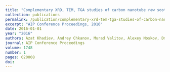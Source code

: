 ```yaml
---
title: "Complementary XRD, TEM, TGA studies of carbon nanotube raw soot"
collection: publications
permalink: /publication/complementary-xrd-tem-tga-studies-of-carbon-nanotube-raw-soo/
excerpt: "AIP Conference Proceedings, 2016"
date: 2016-01-01
year: "2016"
authors: Azat Khadiev, Andrey Chkanov, Murad Valitov, Alexey Noskov, Dmitry Pashin
journal: AIP Conference Proceedings
volume: 1748
number: 1
pages: 020008
doi: 
---
```

